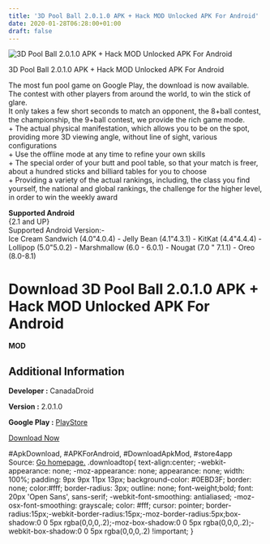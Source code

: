 ```yaml
---
title: '3D Pool Ball 2.0.1.0 APK + Hack MOD Unlocked APK For Android'
date: 2020-01-28T06:28:00+01:00
draft: false
---
```


![3D Pool Ball 2.0.1.0 APK + Hack MOD Unlocked APK For Android](https://i2.wp.com/apkhome.net/wp-content/uploads/2018/07/3D-Pool-Ball-2.0.1.0.png "3D Pool Ball 2.0.1.0 APK + Hack MOD Unlocked APK For Android")

  

3D Pool Ball 2.0.1.0 APK + Hack MOD Unlocked APK For Android

The most fun pool game on Google Play, the download is now available. The contest with other players from around the world, to win the stick of glare.  
It only takes a few short seconds to match an opponent, the 8+ball contest, the championship, the 9+ball contest, we provide the rich game mode.  
\+ The actual physical manifestation, which allows you to be on the spot, providing more 3D viewing angle, without line of sight, various configurations  
\+ Use the offline mode at any time to refine your own skills  
\+ The special order of your butt and pool table, so that your match is freer, about a hundred sticks and billiard tables for you to choose  
\+ Providing a variety of the actual rankings, including, the class you find yourself, the national and global rankings, the challenge for the higher level, in order to win the weekly award

**Supported Android**  
{2.1 and UP}  
Supported Android Version:-  
Ice Cream Sandwich (4.0"4.0.4) - Jelly Bean (4.1"4.3.1) - KitKat (4.4"4.4.4) - Lollipop (5.0"5.0.2) - Marshmallow (6.0 - 6.0.1) - Nougat (7.0 " 7.1.1) - Oreo (8.0-8.1)

Download 3D Pool Ball 2.0.1.0 APK + Hack MOD Unlocked APK For Android
=====================================================================

**MOD**

Additional Information
----------------------

**Developer :** CanadaDroid

**Version :** 2.0.1.0

**Google Play :** [PlayStore](https://play.google.com/store/apps/details?id=com.xs.pooltd)

  

[Download Now](https://store4app.co/post/3d-pool-ball-2-0-1-0-apk-hack-mod-unlocked-apk-for-android_1573671441)

  
#ApkDownload, #APKForAndroid, #DownloadApkMod, #store4app  
Source: [Go homepage.](https://store4app.co/post/3d-pool-ball-2-0-1-0-apk-hack-mod-unlocked-apk-for-android_1573671441) .downloadtop{ text-align:center; -webkit-appearance: none; -moz-appearance: none; appearance: none; width: 100%; padding: 9px 9px 11px 13px; background-color: #0EBD3F; border: none; color:#fff; border-radius: 3px; outline: none; font-weight;bold; font: 20px 'Open Sans', sans-serif; -webkit-font-smoothing: antialiased; -moz-osx-font-smoothing: grayscale; color: #fff; cursor: pointer; border-radius:15px;-webkit-border-radius:15px;-moz-border-radius:5px;box-shadow:0 0 5px rgba(0,0,0,.2);-moz-box-shadow:0 0 5px rgba(0,0,0,.2);-webkit-box-shadow:0 0 5px rgba(0,0,0,.2) !important; }